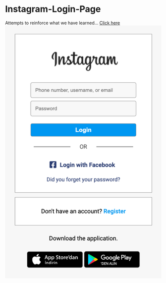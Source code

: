 # Instagram-Login-Page
Attempts to reinforce what we have learned...
[Click here](https://muratgrr.github.io/Instagram-Login-Page/)
![](https://github.com/muratgrr/Instagram-Login-Page/blob/main/img/Instagram-Login-Page.png)
